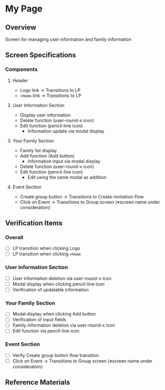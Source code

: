 # My Page

## Overview
Screen for managing user information and family information

## Screen Specifications

### Components
1. Header
   - Logo link → Transitions to LP
   - `<Home` link → Transitions to LP

2. User Information Section
   - Display user information
   - Delete function (user-round-x icon)
   - Edit function (pencil-line icon)
     - Information update via modal display

3. Your Family Section
   - Family list display
   - Add function (Add button)
     - Information input via modal display
   - Delete function (user-round-x icon)
   - Edit function (pencil-line icon)
     - Edit using the same modal as addition

4. Event Section
   - Create group button → Transitions to Create-invitation-flow
   - Click on Event → Transitions to Group screen (※screen name under consideration)

## Verification Items
### Overall
- [ ] LP transition when clicking Logo
- [ ] LP transition when clicking `<Home`

### User Information Section
- [ ] User information deletion via user-round-x icon
- [ ] Modal display when clicking pencil-line icon
- [ ] Verification of updatable information

### Your Family Section
- [ ] Modal display when clicking Add button
- [ ] Verification of input fields
- [ ] Family information deletion via user-round-x icon
- [ ] Edit function via pencil-line icon

### Event Section
- [ ] Verify Create group button flow transition
- [ ] Click on Event → Transitions to Group screen (※screen name under consideration)

## Reference Materials
